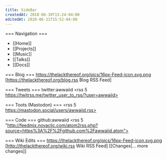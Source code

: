```yaml
---
title: SideBar
createdAt: 2018-06-30T15:24-04:00
editedAt: 2020-06-21T15:52-04:00
---
```


=== Navigation ===
* [[Home]]
* [[Projects]]
* [[Music]]
* [[Talks]]
* [[Docs]]

=== Blog ===
https://thelackthereof.org/pics/16px-Feed-icon.svg.png [https://thelackthereof.org/blog.rss Blog RSS Feed]
<headlines>

=== Tweets ===
twitter:awwaiid
<rss 5 https://twitrss.me/twitter_user_to_rss/?user=awwaiid>

=== Toots (Mastodon) ===
<rss 5 https://mastodon.social/users/awwaiid.rss>

=== Code ===
github:awwaiid
<rss 5 "http://feedmix.novaclic.com/atom2rss.php?source=https%3A%2F%2Fgithub.com%2Fawwaiid.atom">

=== Wiki Edits ===
https://thelackthereof.org/pics/16px-Feed-icon.svg.png [http://thelackthereof.org/wiki.rss Wiki RSS Feed]
<SimpleChanges>[[Changes|... more changes]]


